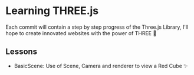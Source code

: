 # Learning THREE.js

Each commit will contain a step by step progress of the Three.js Library, I'll hope to create innovated websites with the power of THREE 🌱

## Lessons

- BasicScene: Use of Scene, Camera and renderer to view a Red Cube ✨
